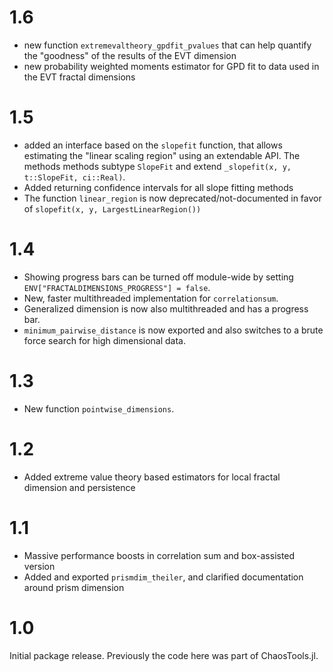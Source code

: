# 1.6

- new function `extremevaltheory_gpdfit_pvalues` that can help quantify the "goodness" of the results of the EVT dimension
- new probability weighted moments estimator for GPD fit to data used in the EVT fractal dimensions

# 1.5
- added an interface based on the `slopefit` function, that allows estimating the "linear scaling region" using an extendable API. The methods methods subtype `SlopeFit` and extend `_slopefit(x, y, t::SlopeFit, ci::Real)`.
- Added returning confidence intervals for all slope fitting methods
- The function `linear_region` is now deprecated/not-documented in favor of `slopefit(x, y, LargestLinearRegion())`

# 1.4

- Showing progress bars can be turned off module-wide by setting `ENV["FRACTALDIMENSIONS_PROGRESS"] = false`.
- New, faster multithreaded implementation for `correlationsum`.
- Generalized dimension is now also multithreaded and has a progress bar.
- `minimum_pairwise_distance` is now exported and also switches to a brute force search for high dimensional data.

# 1.3

- New function `pointwise_dimensions`.

# 1.2

- Added extreme value theory based estimators for local fractal dimension and persistence

# 1.1

- Massive performance boosts in correlation sum and box-assisted version
- Added and exported `prismdim_theiler`, and clarified documentation around prism dimension

# 1.0

Initial package release. Previously the code here was part of ChaosTools.jl.